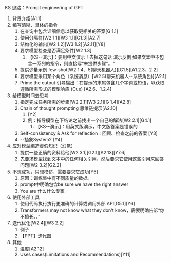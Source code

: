 KS 思路：Prompt engineering of GPT
1. 背景介绍[A1.1]
2. 编写清晰、具体的指令
    1. 在查询中包含详细信息以获取更相关的答案[G 1.1] <!--123123-->
    2. 使用分隔符[W2 1.1][W3 1.1][G1.3][A2.7]
    3. 结构化的输出[W2 1.2][W3 1.2][A2.11][Y8]
    4. 要求模型检查是否满足条件[W2 1.3]
       1. 【KS--演示】：要用中文演示！去掉这句话  演示反例 如果文本中不包含一系列的指令，则直接写“未提供步骤”。"
    5. 提供少量示例 few-shot[W2 1.4、5(聊天机器人)][G1.5][A1.2.3、2.2]
    6. 要求模型采用某个角色（系统消息）[W2 5(聊天机器人--系统角色)][A2.1]
    7. Prime the output 引导输出：在提示的末尾包含几个字词或短语，以获取遵循所需形式的模型响应 (Cue) [A2.6、1.2.4]
3. 给模型时间去思考
    1. 指定完成任务所需的步骤[W2 2.1][W3 2.1][G 1.4][A2.8]
    2. Chain of thought prompting 思维链提示[A2.10]
       1. [Y2]
       2. 例：指导模型在下结论之前找出一个自己的解法[W2 2.1][G4.1]
          1. 【KS--演示】：用英文版演示，中文版答案是错误的
    3. Self-consistency & Ask for reflection：回顾、检查之前的答案 [Y3]
    4. --抽象System2 [Y4]
4. 应对模型编造虚假知识（幻觉）
    1. 提供一些正确的资料给他[W2 3.1][G2.1][A2.13][Y7.6]
    2. 先要求模型找到文本中的任何相关引用，然后要求它使用这些引用来回答问题[W2 3.2][G2.2]
5. 不想成功，只想模仿，需要要求它成功[Y5]
   1. 原因：训练集中有不同质量的数据。
   2. prompt中明确包含be sure we have the right answer
   3. You are 什么什么专家
6. 使用外部工具
    1. 使用代码执行执行更准确的计算或调用外部 API[G5.1][Y6]
    2. Transformers may not know what they don't know，需要明确告诉“你不擅长。。”
7. 迭代优化[W2 4][W3 2.2]
    1. 例子
    2. 【PPT】迭代图
8. 其他
    1. 温度[A2.12]
    2. Uses cases(Limitations and Recommendations)[Y11]
